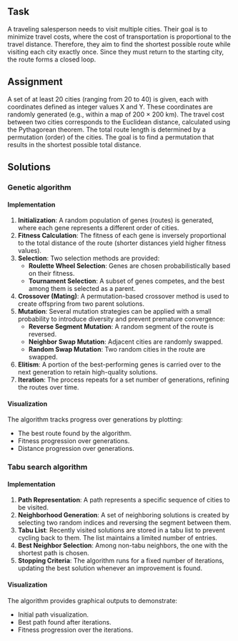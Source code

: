 ## Task
A traveling salesperson needs to visit multiple cities. Their goal is to minimize travel costs, where the cost of transportation is proportional to the travel distance. Therefore, they aim to find the shortest possible route while visiting each city exactly once. Since they must return to the starting city, the route forms a closed loop.

## Assignment
A set of at least 20 cities (ranging from 20 to 40) is given, each with coordinates defined as integer values X and Y. These coordinates are randomly generated (e.g., within a map of 200 × 200 km). The travel cost between two cities corresponds to the Euclidean distance, calculated using the Pythagorean theorem. The total route length is determined by a permutation (order) of the cities. The goal is to find a permutation that results in the shortest possible total distance.

## Solutions
### Genetic algorithm

#### Implementation

1. **Initialization**: A random population of genes (routes) is generated, where each gene represents a different order of cities.
2. **Fitness Calculation**: The fitness of each gene is inversely proportional to the total distance of the route (shorter distances yield higher fitness values).
3. **Selection**: Two selection methods are provided:
   - **Roulette Wheel Selection**: Genes are chosen probabilistically based on their fitness.
   - **Tournament Selection**: A subset of genes competes, and the best among them is selected as a parent.
4. **Crossover (Mating)**: A permutation-based crossover method is used to create offspring from two parent solutions.
5. **Mutation**: Several mutation strategies can be applied with a small probability to introduce diversity and prevent premature convergence:
   - **Reverse Segment Mutation**: A random segment of the route is reversed.
   - **Neighbor Swap Mutation**: Adjacent cities are randomly swapped.
   - **Random Swap Mutation**: Two random cities in the route are swapped.
6. **Elitism**: A portion of the best-performing genes is carried over to the next generation to retain high-quality solutions.
7. **Iteration**: The process repeats for a set number of generations, refining the routes over time.

#### Visualization

The algorithm tracks progress over generations by plotting:
- The best route found by the algorithm.
- Fitness progression over generations.
- Distance progression over generations.


### Tabu search algorithm

#### Implementation 

1. **Path Representation**: A path represents a specific sequence of cities to be visited.
2. **Neighborhood Generation**: A set of neighboring solutions is created by selecting two random indices and reversing the segment between them.
3. **Tabu List**: Recently visited solutions are stored in a tabu list to prevent cycling back to them. The list maintains a limited number of entries.
4. **Best Neighbor Selection**: Among non-tabu neighbors, the one with the shortest path is chosen.
5. **Stopping Criteria**: The algorithm runs for a fixed number of iterations, updating the best solution whenever an improvement is found.

#### Visualization

The algorithm provides graphical outputs to demonstrate:
- Initial path visualization.
- Best path found after iterations.
- Fitness progression over the iterations.
